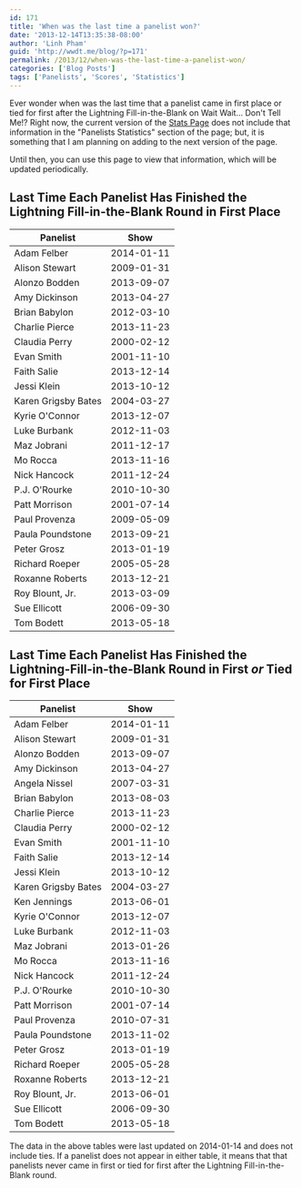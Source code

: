 ```yaml
---
id: 171
title: 'When was the last time a panelist won?'
date: '2013-12-14T13:35:38-08:00'
author: 'Linh Pham'
guid: 'http://wwdt.me/blog/?p=171'
permalink: /2013/12/when-was-the-last-time-a-panelist-won/
categories: ['Blog Posts']
tags: ['Panelists', 'Scores', 'Statistics']
---
```


Ever wonder when was the last time that a panelist came in first place or tied for first after the Lightning Fill-in-the-Blank on Wait Wait... Don't Tell Me!? Right now, the current version of the [Stats Page](https://stats.wwdt.me/) does not include that information in the "Panelists Statistics" section of the page; but, it is something that I am planning on adding to the next version of the page.

Until then, you can use this page to view that information, which will be updated periodically.

## Last Time Each Panelist Has Finished the Lightning Fill-in-the-Blank Round in First Place

| Panelist | Show |
| -------- | ---- |
| Adam Felber | 2014-01-11 |
| Alison Stewart | 2009-01-31 |
| Alonzo Bodden | 2013-09-07 |
| Amy Dickinson | 2013-04-27 |
| Brian Babylon | 2012-03-10 |
| Charlie Pierce | 2013-11-23 |
| Claudia Perry | 2000-02-12 |
| Evan Smith | 2001-11-10 |
| Faith Salie | 2013-12-14 |
| Jessi Klein | 2013-10-12 |
| Karen Grigsby Bates | 2004-03-27 |
| Kyrie O'Connor | 2013-12-07 |
| Luke Burbank | 2012-11-03 |
| Maz Jobrani | 2011-12-17 |
| Mo Rocca | 2013-11-16 |
| Nick Hancock | 2011-12-24 |
| P.J. O'Rourke | 2010-10-30 |
| Patt Morrison | 2001-07-14 |
| Paul Provenza | 2009-05-09 |
| Paula Poundstone | 2013-09-21 |
| Peter Grosz | 2013-01-19 |
| Richard Roeper | 2005-05-28 |
| Roxanne Roberts | 2013-12-21 |
| Roy Blount, Jr. | 2013-03-09 |
| Sue Ellicott | 2006-09-30 |
| Tom Bodett | 2013-05-18 |

## Last Time Each Panelist Has Finished the Lightning-Fill-in-the-Blank Round in First _or_ Tied for First Place

| Panelist | Show |
| -------- | ---- |
| Adam Felber | 2014-01-11 |
| Alison Stewart | 2009-01-31 |
| Alonzo Bodden | 2013-09-07 |
| Amy Dickinson | 2013-04-27 |
| Angela Nissel | 2007-03-31 |
| Brian Babylon | 2013-08-03 |
| Charlie Pierce | 2013-11-23 |
| Claudia Perry | 2000-02-12 |
| Evan Smith | 2001-11-10 |
| Faith Salie | 2013-12-14 |
| Jessi Klein | 2013-10-12 |
| Karen Grigsby Bates | 2004-03-27 |
| Ken Jennings | 2013-06-01 |
| Kyrie O'Connor | 2013-12-07 |
| Luke Burbank | 2012-11-03 |
| Maz Jobrani | 2013-01-26 |
| Mo Rocca | 2013-11-16 |
| Nick Hancock | 2011-12-24 |
| P.J. O'Rourke | 2010-10-30 |
| Patt Morrison | 2001-07-14 |
| Paul Provenza | 2010-07-31 |
| Paula Poundstone | 2013-11-02 |
| Peter Grosz | 2013-01-19 |
| Richard Roeper | 2005-05-28 |
| Roxanne Roberts | 2013-12-21 |
| Roy Blount, Jr. | 2013-06-01 |
| Sue Ellicott | 2006-09-30 |
| Tom Bodett | 2013-05-18 |

The data in the above tables were last updated on 2014-01-14 and does not include ties. If a panelist does not appear in either table, it means that that panelists never came in first or tied for first after the Lightning Fill-in-the-Blank round.
